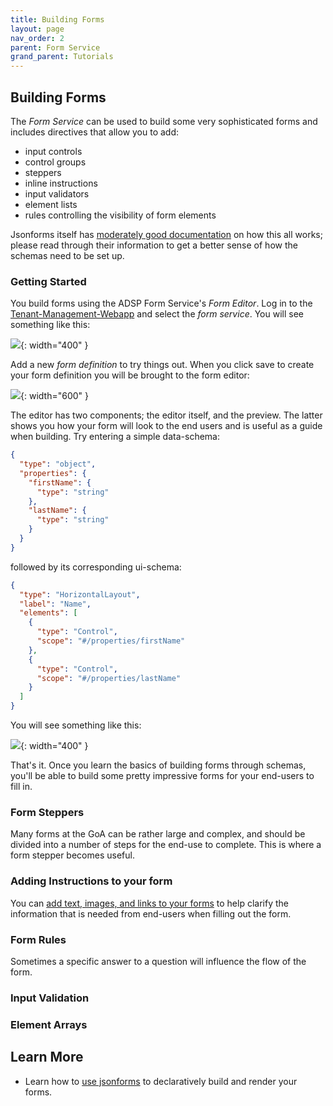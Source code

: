 ```yaml
---
title: Building Forms
layout: page
nav_order: 2
parent: Form Service
grand_parent: Tutorials
---
```


## Building Forms

The _Form Service_ can be used to build some very sophisticated forms and includes directives that allow you to add:

- input controls
- control groups
- steppers
- inline instructions
- input validators
- element lists
- rules controlling the visibility of form elements

Jsonforms itself has [moderately good documentation](https://jsonforms.io/examples/basic/) on how this all works; please read through their information to get a better sense of how the schemas need to be set up.

### Getting Started

You build forms using the ADSP Form Service's _Form Editor_. Log in to the [Tenant-Management-Webapp](https://adsp-uat.alberta.ca) and select the _form service_. You will see something like this:

![](/adsp-monorepo/assets/form-service/FormDefinition.png){: width="400" }

Add a new _form definition_ to try things out. When you click save to create your form definition you will be brought to the form editor:

![](/adsp-monorepo/assets/form-service/FormEditor.png){: width="600" }

The editor has two components; the editor itself, and the preview. The latter shows you how your form will look to the end users and is useful as a guide when building. Try entering a simple data-schema:

```json
{
  "type": "object",
  "properties": {
    "firstName": {
      "type": "string"
    },
    "lastName": {
      "type": "string"
    }
  }
}
```

followed by its corresponding ui-schema:

```json
{
  "type": "HorizontalLayout",
  "label": "Name",
  "elements": [
    {
      "type": "Control",
      "scope": "#/properties/firstName"
    },
    {
      "type": "Control",
      "scope": "#/properties/lastName"
    }
  ]
}
```

You will see something like this:

![](/adsp-monorepo/assets/form-service/FormPreview.png){: width="400" }

That's it. Once you learn the basics of building forms through schemas, you'll be able to build some pretty impressive forms for your end-users to fill in.

### Form Steppers

Many forms at the GoA can be rather large and complex, and should be divided into a number of steps for the end-use to complete. This is where a form stepper becomes useful.

### Adding Instructions to your form

You can [add text, images, and links to your forms](/adsp-monorepo/tutorials/task-service/instructions.html) to help clarify the information that is needed from end-users when filling out the form.

### Form Rules

Sometimes a specific answer to a question will influence the flow of the form.

### Input Validation

### Element Arrays

## Learn More

- Learn how to [use jsonforms](https://jsonforms.io/) to declaratively build and render your forms.
